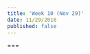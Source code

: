 ```yaml
---
title: 'Week 10 (Nov 29)'
date: 11/29/2016
published: false
---
```


<!--- Your weekly summary content goes below here -->

<!--- Your weekly summary content goes above here -->

===

<!--- Your weekly materials content goes below here -->
